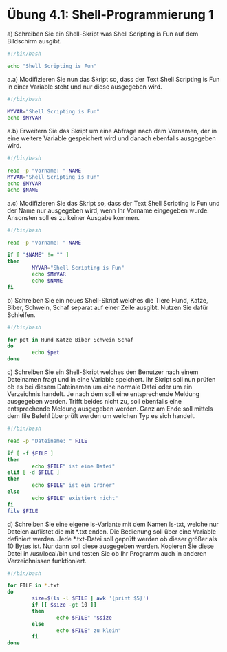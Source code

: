 # Übung 4.1: Shell-Programmierung 1

a) Schreiben Sie ein Shell-Skript was Shell Scripting is Fun auf dem Bildschirm
ausgibt.
```bash
#!/bin/bash

echo "Shell Scripting is Fun"
```

a.a) Modifizieren Sie nun das Skript so, dass der Text Shell Scripting is Fun in einer Variable steht und nur diese ausgegeben wird.
```bash
#!/bin/bash

MYVAR="Shell Scripting is Fun"
echo $MYVAR
```

a.b) Erweitern Sie das Skript um eine Abfrage nach dem Vornamen, der in eine weitere Variable gespeichert wird und danach ebenfalls ausgegeben wird.
```bash
#!/bin/bash

read -p "Vorname: " NAME
MYVAR="Shell Scripting is Fun"
echo $MYVAR
echo $NAME
```

a.c) Modifizieren Sie das Skript so, dass der Text Shell Scripting is Fun und der Name nur ausgegeben wird, wenn Ihr Vorname eingegeben wurde. Ansonsten soll es zu keiner Ausgabe kommen.
```bash
#!/bin/bash

read -p "Vorname: " NAME

if [ "$NAME" != "" ]
then
        MYVAR="Shell Scripting is Fun"
        echo $MYVAR
        echo $NAME
fi
```

b) Schreiben Sie ein neues Shell-Skript welches die Tiere Hund, Katze, Biber,
Schwein, Schaf separat auf einer Zeile ausgibt. Nutzen Sie dafür Schleifen.
```bash
#!/bin/bash

for pet in Hund Katze Biber Schwein Schaf
do
        echo $pet
done
```

c) Schreiben Sie ein Shell-Skript welches den Benutzer nach einem Dateinamen
fragt und in eine Variable speichert. Ihr Skript soll nun prüfen ob es bei diesem Dateinamen um eine normale Datei oder um ein Verzeichnis handelt. Je
nach dem soll eine entsprechende Meldung ausgegeben werden. Trifft beides nicht zu, soll ebenfalls eine entsprechende Meldung ausgegeben werden.
Ganz am Ende soll mittels dem file Befehl überprüft werden um welchen
Typ es sich handelt.
```bash
#!/bin/bash

read -p "Dateiname: " FILE

if [ -f $FILE ]
then
        echo $FILE" ist eine Datei"
elif [ -d $FILE ]
then
        echo $FILE" ist ein Ordner"
else
        echo $FILE" existiert nicht"
fi
file $FILE
```

d) Schreiben Sie eine eigene ls-Variante mit dem Namen ls-txt, welche nur
Dateien auflistet die mit *.txt enden. Die Bedienung soll über eine Variable definiert werden. Jede *.txt-Datei soll geprüft werden ob dieser größer
als 10 Bytes ist. Nur dann soll diese ausgegeben werden. Kopieren Sie diese Datei in /usr/local/bin und testen Sie ob Ihr Programm auch in anderen
Verzeichnissen funktioniert.
```bash
#!/bin/bash

for FILE in *.txt
do
        size=$(ls -l $FILE | awk '{print $5}')
        if [[ $size -gt 10 ]]
        then
                echo $FILE" "$size
        else
                echo $FILE" zu klein"
        fi
done
```

